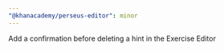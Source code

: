 ```yaml
---
"@khanacademy/perseus-editor": minor
---
```


Add a confirmation before deleting a hint in the Exercise Editor
